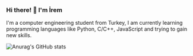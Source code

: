 ### Hi there! 👋 I'm İrem

I'm a computer engineering student from Turkey, I am currently learning programming languages like Python, C/C++, JavaScript and trying to gain new skills.

![Anurag's GitHub stats](https://github-readme-stats.vercel.app/api?username=iremabay&theme=synthwave_icons=true)
